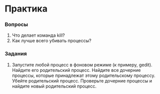 # Практика

### Вопросы

1. Что делает команда kill?
2. Как лучше всего убивать процессы? 

### Задания

1. Запустите любой процесс в фоновом режиме (к примеру, gedit). Найдите его родительский процесс. Найдите все дочерние процессы, которые принадлежат этому родительскому процессу. Убейте родительский процесс. Проверьте дочерние процессы и найдите новый родительский процесс. 